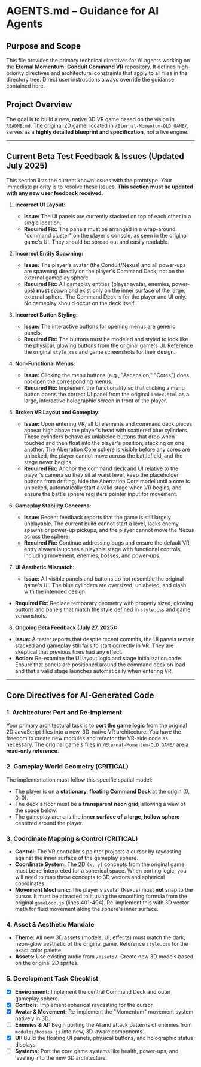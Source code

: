 # AGENTS.md – Guidance for AI Agents

## Purpose and Scope

This file provides the primary technical directives for AI agents working on the **Eternal Momentum: Conduit Command VR** repository. It defines high-priority directives and architectural constraints that apply to all files in the directory tree. Direct user instructions always override the guidance contained here.

## Project Overview

The goal is to build a new, native 3D VR game based on the vision in `README.md`. The original 2D game, located in `/Eternal-Momentum-OLD GAME/`, serves as a **highly detailed blueprint and specification**, not a live engine.

---

## Current Beta Test Feedback & Issues (Updated July 2025)

This section lists the current known issues with the prototype. Your immediate priority is to resolve these issues. **This section must be updated with any new user feedback received.**

1.  **Incorrect UI Layout:**
    * **Issue:** The UI panels are currently stacked on top of each other in a single location.
    * **Required Fix:** The panels must be arranged in a wrap-around "command cluster" on the player's console, as seen in the original game's UI. They should be spread out and easily readable.

2.  **Incorrect Entity Spawning:**
    * **Issue:** The player's avatar (the Conduit/Nexus) and all power-ups are spawning directly on the player's Command Deck, not on the external gameplay sphere.
    * **Required Fix:** All gameplay entities (player avatar, enemies, power-ups) **must** spawn and exist only on the inner surface of the large, external sphere. The Command Deck is for the player and UI only. No gameplay should occur on the deck itself.

3.  **Incorrect Button Styling:**
    * **Issue:** The interactive buttons for opening menus are generic panels.
    * **Required Fix:** The buttons must be modeled and styled to look like the physical, glowing buttons from the original game's UI. Reference the original `style.css` and game screenshots for their design.

4.  **Non-Functional Menus:**
    * **Issue:** Clicking the menu buttons (e.g., "Ascension," "Cores") does not open the corresponding menus.
    * **Required Fix:** Implement the functionality so that clicking a menu button opens the correct UI panel from the original `index.html` as a large, interactive holographic screen in front of the player.

5.  **Broken VR Layout and Gameplay:**
    * **Issue:** Upon entering VR, all UI elements and command deck pieces appear high above the player's head with scattered blue cylinders. These cylinders behave as unlabeled buttons that drop when touched and then float into the player's position, stacking on one another. The Aberration Core sphere is visible before any cores are unlocked, the player cannot move across the battlefield, and the stage never begins.
    * **Required Fix:** Anchor the command deck and UI relative to the player's camera so they sit at waist level, keep the placeholder buttons from drifting, hide the Aberration Core model until a core is unlocked, automatically start a valid stage when VR begins, and ensure the battle sphere registers pointer input for movement.

6.  **Gameplay Stability Concerns:**
    * **Issue:** Recent feedback reports that the game is still largely unplayable. The current build cannot start a level, lacks enemy spawns or power-up pickups, and the player cannot move the Nexus across the sphere.
    * **Required Fix:** Continue addressing bugs and ensure the default VR entry always launches a playable stage with functional controls, including movement, enemies, bosses, and power-ups.

7.  **UI Aesthetic Mismatch:**
    * **Issue:** All visible panels and buttons do not resemble the original game's UI. The blue cylinders are oversized, unlabeled, and clash with the intended design.
   * **Required Fix:** Replace temporary geometry with properly sized, glowing buttons and panels that match the style defined in `style.css` and game screenshots.

8.  **Ongoing Beta Feedback (July 27, 2025):**
   * **Issue:** A tester reports that despite recent commits, the UI panels remain stacked and gameplay still fails to start correctly in VR. They are skeptical that previous fixes had any effect.
   * **Action:** Re-examine the UI layout logic and stage initialization code. Ensure that panels are positioned around the command deck on load and that a valid stage launches automatically when entering VR.

---

## Core Directives for AI-Generated Code

### 1. Architecture: Port and Re-implement
Your primary architectural task is to **port the game logic** from the original 2D JavaScript files into a new, 3D-native VR architecture. You have the freedom to create new modules and refactor the VR-side code as necessary. The original game's files in `/Eternal-Momentum-OLD GAME/` are a **read-only reference**.

### 2. Gameplay World Geometry (CRITICAL)
The implementation must follow this specific spatial model:
-   The player is on a **stationary, floating Command Deck** at the origin (0, 0, 0).
-   The deck's floor must be a **transparent neon grid**, allowing a view of the space below.
-   The gameplay arena is the **inner surface of a large, hollow sphere** centered around the player.

### 3. Coordinate Mapping & Control (CRITICAL)
-   **Control:** The VR controller's pointer projects a cursor by raycasting against the inner surface of the gameplay sphere.
-   **Coordinate System:** The 2D `(x, y)` concepts from the original game must be re-interpreted for a spherical space. When porting logic, you will need to map these concepts to 3D vectors and spherical coordinates.
-   **Movement Mechanic:** The player's avatar (Nexus) must **not** snap to the cursor. It must be attracted to it using the smoothing formula from the original `gameLoop.js` (lines 401-404). Re-implement this with 3D vector math for fluid movement along the sphere's inner surface.

### 4. Asset & Aesthetic Mandate
-   **Theme:** All new 3D assets (models, UI, effects) must match the dark, neon-glow aesthetic of the original game. Reference `style.css` for the exact color palette.
-   **Assets:** Use existing audio from `/assets/`. Create new 3D models based on the original 2D sprites.

### 5. Development Task Checklist
-   [x] **Environment:** Implement the central Command Deck and outer gameplay sphere.
-   [x] **Controls:** Implement spherical raycasting for the cursor.
-   [x] **Avatar & Movement:** Re-implement the "Momentum" movement system natively in 3D.
-   [ ] **Enemies & AI:** Begin porting the AI and attack patterns of enemies from `modules/bosses.js` into new, 3D-aware components.
-   [x] **UI:** Build the floating UI panels, physical buttons, and holographic status displays.
-   [ ] **Systems:** Port the core game systems like health, power-ups, and leveling into the new 3D architecture.
